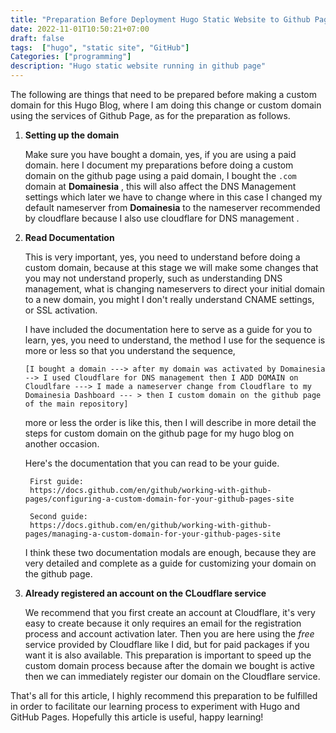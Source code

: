 ```yaml
---
title: "Preparation Before Deployment Hugo Static Website to Github Page"
date: 2022-11-01T10:50:21+07:00
draft: false
tags:  ["hugo", "static site", "GitHub"]
Categories: ["programming"]
description: "Hugo static website running in github page"
---
```


The following are things that need to be prepared before making a custom domain for this Hugo Blog, where I am doing this change or custom domain using the services of Github Page, as for the preparation as follows.

1. **Setting up the domain**

	Make sure you have bought a domain, yes, if you are using a paid domain. here I document my preparations before doing a custom domain on the github page using a paid domain, I bought the `.com` domain at
	**Domainesia** , this will also affect the DNS Management settings which later we have to change where in this case I changed my default nameserver from **Domainesia** to the nameserver recommended by cloudflare because I also use cloudflare for DNS management .

2. **Read Documentation**

	This is very important, yes, you need to understand before doing a custom domain, because at this stage we will make some changes that you may not understand properly, such as understanding DNS management, what is changing nameservers to direct your initial domain to a new domain, you might I don't really understand CNAME settings, or SSL activation.

	I have included the documentation here to serve as a guide for you to learn, yes, you need to understand, the method I use for the sequence is more or less so that you understand the sequence,

	`[I bought a domain ---> after my domain was activated by Domainesia --> I used Cloudflare for DNS management then I ADD DOMAIN on Cloudlfare ---> I made a nameserver change from Cloudflare to my Domainesia Dashboard --- > then I custom domain on the github page of the main repository]`

	more or less the order is like this, then I will describe in more detail the steps for custom domain on the github page for my hugo blog on another occasion.

	Here's the documentation that you can read to be your guide.

		First guide:
		https://docs.github.com/en/github/working-with-github-pages/configuring-a-custom-domain-for-your-github-pages-site

		Second guide:
		https://docs.github.com/en/github/working-with-github-pages/managing-a-custom-domain-for-your-github-pages-site	

	I think these two documentation modals are enough, because they are very detailed and complete as a guide for customizing your domain on the github page.


3. **Already registered an account on the CLoudflare service**

	We recommend that you first create an account at Cloudflare, it's very easy to create because it only requires an email for the registration process and account activation later. Then you are here using the *free* service provided by Cloudflare like I did, but for paid packages if you want it is also available. This preparation is important to speed up the custom domain process because after the domain we bought is active then we can immediately register our domain on the Cloudflare service.

That's all for this article, I highly recommend this preparation to be fulfilled in order to facilitate our learning process to experiment with Hugo and GitHub Pages. Hopefully this article is useful, happy learning!
